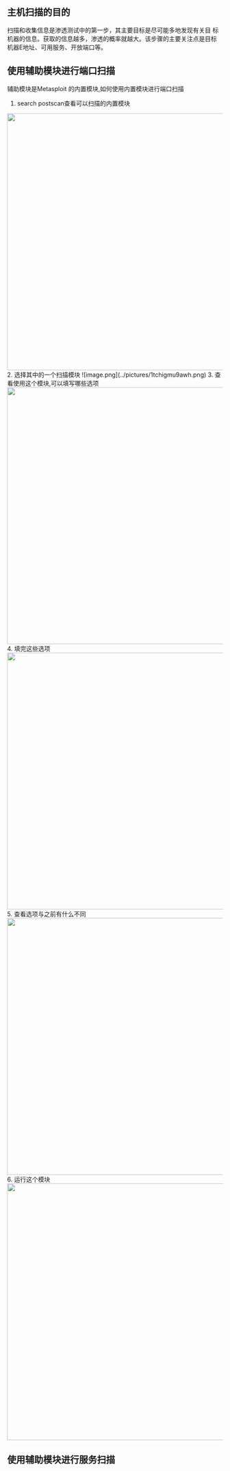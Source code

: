 ## 主机扫描的目的
扫描和收集信息是渗透测试中的第一步，其主要目标是尽可能多地发现有关目 标机器的信息。获取的信息越多，渗透的概率就越大。该步骤的主要关注点是目标 机器E地址、可用服务、开放端口等。

## 使用辅助模块进行端口扫描
辅助模块是Metasploit 的内置模块,如何使用内置模块进行端口扫描
1. search postscan查看可以扫描的内置模块
<img src="../pictures/63tbiduzjwr.png" width="600" />
2. 选择其中的一个扫描模块
![image.png](../pictures/1tchigmu9awh.png)
3. 查看使用这个模块,可以填写哪些选项
<img src="../pictures/vjnfkj87rjf.png" width="600" />
4. 填完这些选项
<img src="../pictures/sinttayimd.png" width="600" />
5. 查看选项与之前有什么不同
<img src="../pictures/vf596vp66yb.png" width="600" />
6. 运行这个模块
<img src="../pictures/kwrbmz5pvjn.png" width="600" />


## 使用辅助模块进行服务扫描


